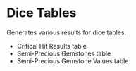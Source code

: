 # Dice Tables

Generates various results for dice tables.

* Critical Hit Results table
* Semi-Precious Gemstones table
* Semi-Precious Gemstone Values table
